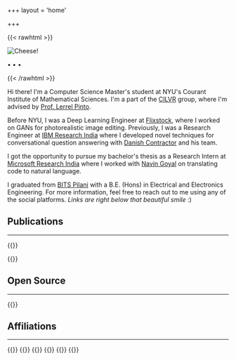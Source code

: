 +++
layout = 'home'

+++

{{< rawhtml >}}
<div class="profile-div">
<img class="profile-image" src="https://i.imgur.com/rbNi4kX.png" alt="Cheese!">
<p class="profile-links">
  <a href="mailto:nikhilweee@gmail.com"><i class="fa-solid fa-at fa-xl"></i></a> • 
  <a href="https://github.com/nikhilweee"><i class="fa-brands fa-github fa-xl"></i></a> • 
  <a href="https://twitter.com/nikhilweee"><i class="fa-brands fa-twitter fa-xl"></i></a> • 
  <a href="https://linkedin.com/in/nikhilweee"><i class="fa-brands fa-linkedin fa-xl"></i></a>
</p>
<!-- 
<p class="profile-links">
  <a href="/resume/">Resume</a>
</p> 
-->
</div>
{{< /rawhtml >}}

Hi there! I'm a Computer Science Master's student at NYU's Courant Institute of Mathematical Sciences. I'm a part of the [CILVR](https://wp.nyu.edu/cilvr/) group, where I'm advised by [Prof. Lerrel Pinto](https://www.lerrelpinto.com/).

Before NYU, I was a Deep Learning Engineer at [Flixstock](https://www.flixstock.com/), where I worked on GANs for photorealistic image editing.
Previously, I was a Research Engineer at [IBM Research India](https://research.ibm.com/labs/india/) where I developed novel techniques for conversational question answering with [Danish Contractor](https://sites.google.com/site/danishcontractor1/home) and his team.

I got the opportunity to pursue my bachelor's thesis as a Research Intern at [Microsoft Research India](https://www.microsoft.com/en-us/research/lab/microsoft-research-india/) where I worked with [Navin Goyal](https://www.microsoft.com/en-us/research/people/navingo/) on translating code to natural language.

I graduated from [BITS Pilani](https://www.bits-pilani.ac.in/) with a B.E. (Hons) in Electrical and Electronics Engineering. For more information, feel free to reach out to me using any of the social platforms. _Links are right below that beautiful smile_ :)


## Publications
---
{{<cventry title="Neural Conversational QA: Learning to Reason vs Exploiting Patterns"
           subtitle="**Nikhil Verma**, Abhishek Sharma, Dhiraj Madan, Danish Contractor, Harshit Kumar, Sachindra Joshi"
           desc="Paper published at EMNLP 2020"
           right="[[Abstract]](https://aclanthology.org/2020.emnlp-main.589/)">}}

{{<cventry title="Generating Dialog System Workspaces"
           subtitle="Danish Contractor, **Nikhil Verma**, Harshit Kumar and Sachindra Joshi"
           desc="Patent filed with the US Patent and Trademark Office"
           right="[[US 16/892805]](https://patents.google.com/patent/US20210383077A1/en)">}}

## Open Source
---
{{<cventry title="SHIS: Simple HTTP Image Server"
           desc="A drop-in replacement for `python -m http.server`, albeit for images."
           right="[[GitHub]](https://github.com/nikhilweee/shis)">}}

## Affiliations
---
{{<centerwrap>}}
{{<affiliation img="https://i.imgur.com/mcSg2hB.png" href="https://www.bits-pilani.ac.in/" 
               name="BITS Pilani" desc="2014-2018">}}
{{<affiliation img="https://i.imgur.com/lkzx6nW.jpg" href="https://www.microsoft.com/en-us/research/" 
               name="Microsoft Research" desc="Spring 2018">}}
{{<affiliation img="https://i.imgur.com/RmexH3t.png" href="https://research.ibm.com/" 
               name="IBM Research" desc="2018-2020">}}
{{<affiliation img="https://i.imgur.com/ufM9VhW.png" href="https://www.nyu.edu/" 
               name="New York University" desc="2021-Present">}}
{{</centerwrap>}}